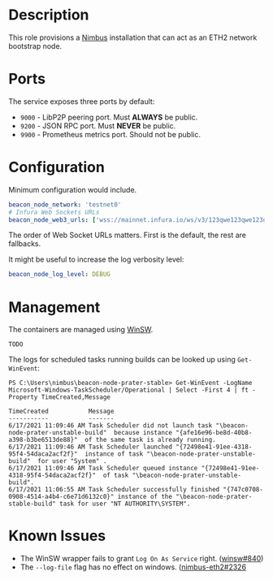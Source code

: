 # Description

This role provisions a [Nimbus](https://nimbus.team/) installation that can act as an ETH2 network bootstrap node.

# Ports

The service exposes three ports by default:

* `9000` - LibP2P peering port. Must __ALWAYS__ be public.
* `9200` - JSON RPC port. Must __NEVER__ be public.
* `9900` - Prometheus metrics port. Should not be public.

# Configuration

Minimum configuration would include.
```yaml
beacon_node_network: 'testnet0'
# Infura Web Sockets URLs
beacon_node_web3_urls: ['wss://mainnet.infura.io/ws/v3/123qwe123qwe123qwe']
```
The order of Web Socket URLs matters. First is the default, the rest are fallbacks.

It might be useful to increase the log verbosity level:
```yaml
beacon_node_log_level: DEBUG
```

# Management

The containers are managed using [WinSW](https://github.com/winsw/winsw).
```
TODO
```

The logs for scheduled tasks running builds can be looked up using `Get-WinEvent`:
```
PS C:\Users\nimbus\beacon-node-prater-stable> Get-WinEvent -LogName Microsoft-Windows-TaskScheduler/Operational | Select -First 4 | ft -Property TimeCreated,Message

TimeCreated           Message
-----------           -------
6/17/2021 11:09:46 AM Task Scheduler did not launch task "\beacon-node-prater-unstable-build"  because instance "{afe16e96-be8d-40b8-a398-b3be6513de88}"  of the same task is already running.
6/17/2021 11:09:46 AM Task Scheduler launched "{72498e41-91ee-4318-95f4-54daca2acf2f}"  instance of task "\beacon-node-prater-unstable-build"  for user "System" .
6/17/2021 11:09:46 AM Task Scheduler queued instance "{72498e41-91ee-4318-95f4-54daca2acf2f}"  of task "\beacon-node-prater-unstable-build".
6/17/2021 11:06:55 AM Task Scheduler successfully finished "{747c0708-0908-4514-a4b4-c6e71d6132c0}" instance of the "\beacon-node-prater-stable-build" task for user "NT AUTHORITY\SYSTEM".
```

# Known Issues

* The WinSW wrapper fails to grant `Log On As Service` right. ([winsw#840](https://github.com/winsw/winsw/issues/840))
* The `--log-file` flag has no effect on windows. ([nimbus-eth2#2326](https://github.com/status-im/nimbus-eth2/issues/2326)
